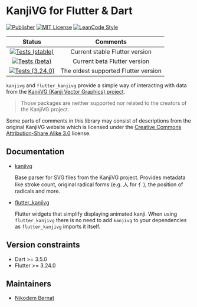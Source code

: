 # KanjiVG for Flutter & Dart

[![Publisher](https://img.shields.io/pub/publisher/kanjivg.svg)](https://pub.dev/packages/kanjivg/publisher)
[![MIT License](https://img.shields.io/badge/license-MIT-purple.svg)](https://opensource.org/licenses/MIT)
[![LeanCode Style](https://img.shields.io/badge/style-leancode__lint-black)](https://pub.dartlang.org/packages/leancode_lint)

|                                                                                    Status                                                                                     |               Comments               |
| :---------------------------------------------------------------------------------------------------------------------------------------------------------------------------: | :----------------------------------: |
| [![Tests (stable)](https://github.com/n-bernat/kanjivg/actions/workflows/test_stable.yaml/badge.svg)](https://github.com/n-bernat/kanjivg/actions/workflows/test_stable.yaml) |    Current stable Flutter version    |
|    [![Tests (beta)](https://github.com/n-bernat/kanjivg/actions/workflows/test_beta.yaml/badge.svg)](https://github.com/n-bernat/kanjivg/actions/workflows/test_beta.yaml)    |     Current beta Flutter version     |
|    [![Tests (3.24.0)](https://github.com/n-bernat/kanjivg/actions/workflows/test_min.yaml/badge.svg)](https://github.com/n-bernat/kanjivg/actions/workflows/test_min.yaml)    | The oldest supported Flutter version |

`kanjivg` and `flutter_kanjivg` provide a simple way of interacting with data from the [KanjiVG (Kanji Vector Graphics) project](https://kanjivg.tagaini.net).

> Those packages are neither supported nor related to the creators of the KanjiVG project.

Some parts of comments in this library may consist of descriptions from the original KanjiVG website which is licensed under the [Creative Commons Attribution-Share Alike 3.0](https://creativecommons.org/licenses/by-sa/3.0) license.

## Documentation

- [kanjivg](https://github.com/n-bernat/kanjivg/tree/master/kanjivg)

  Base parser for SVG files from the KanjiVG project. Provides metadata like stroke count, original radical forms (e.g. 人 for 亻), the position of radicals and more.

- [flutter_kanjivg](https://github.com/n-bernat/kanjivg/tree/master/flutter_kanjivg)

  Flutter widgets that simplify displaying animated kanji. When using `flutter_kanjivg` there is no need to add `kanjivg` to your dependencies as `flutter_kanjivg` imports it itself.

## Version constraints

- Dart >= 3.5.0
- Flutter >= 3.24.0

## Maintainers

- [Nikodem Bernat](https://nikodembernat.com)
